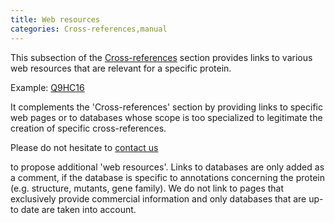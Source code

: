 ```yaml
---
title: Web resources
categories: Cross-references,manual
---
```


This subsection of the [Cross-references](http://www.uniprot.org/manual/cross%5Freferences%5Fsection) section provides links to various web resources that are relevant for a specific protein.

Example: [Q9HC16](http://www.uniprot.org/uniprot/Q9HC16#cross-references)

It complements the 'Cross-references' section by providing links to specific web pages or to databases whose scope is too specialized to legitimate the creation of specific cross-references.

Please do not hesitate to [contact us](http://www.uniprot.org/contact)

to propose additional 'web resources'. Links to databases are only added as a comment, if the database is specific to annotations concerning the protein (e.g. structure, mutants, gene family). We do not link to pages that exclusively provide commercial information and only databases that are up-to date are taken into account.